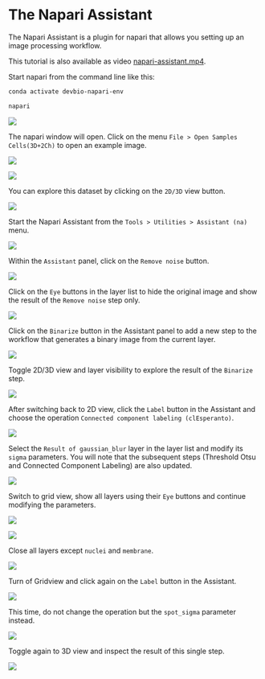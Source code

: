 # The Napari Assistant

The Napari Assistant is a plugin for napari that allows you setting up an image processing workflow.

This tutorial is also available as video [napari-assistant.mp4](napari-assistant.mp4).

Start napari from the command line like this:

```bash
conda activate devbio-napari-env

napari
```

![](napari-assistant01.jpg)

The napari window will open. Click on the menu `File > Open Samples Cells(3D+2Ch)` to open an example image.

![](napari-assistant02.jpg)

![](napari-assistant03.jpg)

You can explore this dataset by clicking on the `2D/3D` view button.

![](napari-assistant04.jpg)

Start the Napari Assistant from the `Tools > Utilities > Assistant (na)` menu.

![](napari-assistant05.jpg)

Within the `Assistant` panel, click on the `Remove noise` button.

![](napari-assistant06.jpg)

Click on the `Eye` buttons in the layer list to hide the original image and show the result of the `Remove noise` step only.

![](napari-assistant07.jpg)

Click on the `Binarize` button in the Assistant panel to add a new step to the workflow that generates a binary image from the current layer.

![](napari-assistant08.jpg)

Toggle 2D/3D view and layer visibility to explore the result of the `Binarize` step.

![](napari-assistant09.jpg)

After switching back to 2D view, click the `Label` button in the Assistant and choose the operation `Connected component labeling (clEsperanto)`.

![](napari-assistant11.jpg)

Select the `Result of gaussian_blur` layer in the layer list and modify its `sigma` parameters. You will note that the subsequent steps (Threshold Otsu and Connected Component Labeling) are also updated.

![](napari-assistant12.jpg)

Switch to grid view, show all layers using their `Eye` buttons and continue modifying the parameters.

![](napari-assistant13.jpg)

![](napari-assistant14.jpg)

Close all layers except `nuclei` and `membrane`.

![](napari-assistant15.jpg)

Turn of Gridview and click again on the `Label` button in the Assistant.

![](napari-assistant16.jpg)

This time, do not change the operation but the `spot_sigma` parameter instead.

![](napari-assistant17.jpg)

Toggle again to 3D view and inspect the result of this single step.

![](napari-assistant18.jpg)







